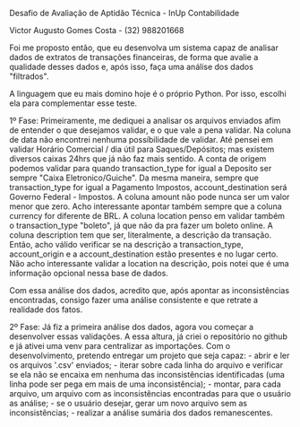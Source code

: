 Desafio de Avaliação de Aptidão Técnica - InUp Contabilidade

Victor Augusto Gomes Costa - (32) 988201668

Foi me proposto então, que eu desenvolva um sistema capaz de analisar dados de extratos de transações financeiras, de forma que avalie a qualidade desses dados e, após isso, faça uma análise dos dados "filtrados".

A linguagem que eu mais domino hoje é o próprio Python. Por isso, escolhi ela para complementar esse teste.

1º Fase:
Primeiramente, me dediquei a analisar os arquivos enviados afim de entender o que desejamos validar, e o que vale a pena validar. 
Na coluna de data não encontrei nenhuma possíbilidade de validar. Até pensei em validar Horário Comercial / dia útil para Saques/Depósitos; mas existem diversos caixas 24hrs que já não faz mais sentido.
A conta de origem podemos validar para quando transaction_type for igual a Deposito ser sempre "Caixa Eletronico/Guiche".
Da mesma maneira, sempre que transaction_type for igual a Pagamento Impostos, account_destination será Governo Federal - Impostos.
A coluna amount não pode nunca ser um valor menor que zero.
Acho interessante apontar também sempre que a coluna currency for diferente de BRL.
A coluna location penso em validar também o transaction_type "boleto", já que não da pra fazer um boleto online.
A coluna description tem que ser, literalmente, a descrição da transação. Então, acho válido verificar se na descrição a transaction_type, account_origin e a account_destination estão presentes e no lugar certo. Não acho interessante validar a location na descrição, pois notei que é uma informação opcional nessa base de dados.

Com essa análise dos dados, acredito que, após apontar as inconsistências encontradas, consigo fazer uma análise consistente e que retrate a realidade dos fatos.

2º Fase:
Já fiz a primeira análise dos dados, agora vou começar a desenvolver essas validações. A essa altura, já criei o repositório no github e já ativei uma venv para centralizar as importações.
Com o desenvolvimento, pretendo entregar um projeto que seja capaz:
    - abrir e ler os arquivos '.csv' enviados;
    - iterar sobre cada linha do arquivo e verificar se ela não se encaixa em nenhuma das inconsistências identificadas (uma linha pode ser pega em mais de uma inconsistência);
    - montar, para cada arquivo, um arquivo com as inconsistências encontradas para que o usuário as análise;
    - se o usuário desejar, gerar um novo arquivo sem as inconsistências;
    - realizar a análise sumária dos dados remanescentes.
